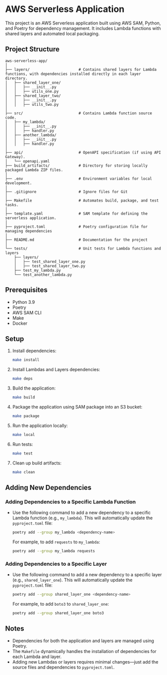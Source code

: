 # AWS Serverless Application

This project is an AWS Serverless application built using AWS SAM, Python, and Poetry for dependency management. It includes Lambda functions with shared layers and automated local packaging.

## Project Structure

```plaintext
aws-serverless-app/
│
├── layers/                      # Contains shared layers for Lambda functions, with dependencies installed directly in each layer directory.
│   ├── shared_layer_one/
│   │   ├── __init__.py
│   │   ├── utils_one.py
│   ├── shared_layer_two/
│   │   ├── __init__.py
│   │   ├── utils_two.py
│
├── src/                         # Contains Lambda function source code.
│   ├── my_lambda/
│   │   ├── __init__.py
│   │   ├── handler.py
│   ├── another_lambda/
│   │   ├── __init__.py
│   │   ├── handler.py
│
├── api/                         # OpenAPI specification (if using API Gateway).
│   └── openapi.yaml
├── build_artifacts/             # Directory for storing locally packaged Lambda ZIP files.
│
├── .env                         # Environment variables for local development.
│
├── .gitignore                   # Ignore files for Git
│
├── Makefile                     # Automates build, package, and test tasks.
│
├── template.yaml                # SAM template for defining the serverless application.
│
├── pyproject.toml               # Poetry configuration file for managing dependencies
│
├── README.md                    # Documentation for the project
│
└── tests/                       # Unit tests for Lambda functions and layers
    ├── layers/
    │   ├── test_shared_layer_one.py
    │   ├── test_shared_layer_two.py
    ├── test_my_lambda.py
    └── test_another_lambda.py
```

## Prerequisites

- Python 3.9
- Poetry
- AWS SAM CLI
- Make
- Docker

## Setup

1. Install dependencies:

    ```bash
    make install
    ```

2. Install Lambdas and Layers dependencies:

    ```bash
    make deps
    ```

3. Build the application:

    ```bash
    make build
    ```

4. Package the application using SAM package into an S3 bucket:

    ```bash
    make package
    ```

5. Run the application locally:

    ```bash
    make local
    ```

6. Run tests:

    ```bash
    make test
    ```

7. Clean up build artifacts:

    ```bash
    make clean
    ```

## Adding New Dependencies

### Adding Dependencies to a Specific Lambda Function

- Use the following command to add a new dependency to a specific Lambda function (e.g., `my_lambda`). This will automatically update the `pyproject.toml` file:

    ```bash
    poetry add --group my_lambda <dependency-name>
    ```

    For example, to add `requests` to `my_lambda`:

    ```bash
    poetry add --group my_lambda requests
    ```

### Adding Dependencies to a Specific Layer

- Use the following command to add a new dependency to a specific layer (e.g., `shared_layer_one`). This will automatically update the `pyproject.toml` file:

    ```bash
    poetry add --group shared_layer_one <dependency-name>
    ```

    For example, to add `boto3` to `shared_layer_one`:

    ```bash
    poetry add --group shared_layer_one boto3
    ```

## Notes

- Dependencies for both the application and layers are managed using Poetry.
- The `Makefile` dynamically handles the installation of dependencies for each Lambda and layer.
- Adding new Lambdas or layers requires minimal changes—just add the source files and dependencies to `pyproject.toml`.

